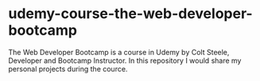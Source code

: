 # udemy-course-the-web-developer-bootcamp
The Web Developer Bootcamp is a course in Udemy by Colt Steele, Developer and Bootcamp Instructor. In this repository I would share my personal projects during the cource.
